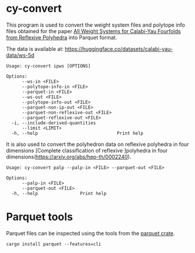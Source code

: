# cy-convert

This program is used to convert the weight system files and polytope info files obtained for the paper [All Weight Systems for Calabi-Yau Fourfolds from Reflexive Polyhedra](https://arxiv.org/abs/1808.02422) into Parquet format.

The data is available at: https://huggingface.co/datasets/calabi-yau-data/ws-5d

```
Usage: cy-convert ipws [OPTIONS]

Options:
      --ws-in <FILE>
      --polytope-info-in <FILE>
      --parquet-in <FILE>
      --ws-out <FILE>
      --polytope-info-out <FILE>
      --parquet-non-ip-out <FILE>
      --parquet-non-reflexive-out <FILE>
      --parquet-reflexive-out <FILE>
  -i, --include-derived-quantities
      --limit <LIMIT>
  -h, --help                              Print help
```

It is also used to convert the polyhedron data on reflexive polyhedra in four dimensions [Complete classification of reflexive ]polyhedra in four dimensions(https://arxiv.org/abs/hep-th/0002240).

```
Usage: cy-convert palp --palp-in <FILE> --parquet-out <FILE>

Options:
      --palp-in <FILE>
      --parquet-out <FILE>
  -h, --help                Print help
```

# Parquet tools

Parquet files can be inspected using the tools from the [parquet crate](https://crates.io/crates/parquet).

```
cargo install parquet --features=cli
```
